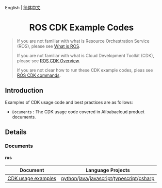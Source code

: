 English | [简体中文](./README-CN.md)

<h1 align="center">ROS CDK Example Codes</h1>

> If you are not familiar with what is Resource Orchestration Service (ROS), please see [What is ROS](https://www.alibabacloud.com/help/en/ros/product-overview/what-is-ros).
>
> If you are not familiar with what is Cloud Development Toolkit (CDK), please see [ROS CDK Overview](https://www.alibabacloud.com/help/en/ros/developer-reference/overview-8).
>
> If you are not clear how to run these CDK example codes, pleas see [ROS CDK commands](https://www.alibabacloud.com/help/en/ros/developer-reference/ros-cdk-commands).

## Introduction

Examples of CDK usage code and best practices are as follows:

- `Documents` : The CDK usage code covered in Alibabacloud product documents.

## Details

### Documents

#### ros

|Document           |Language Projects    |
|-------------------|---------------------|
|[CDK usage examples](https://www.alibabacloud.com/help/en/ros/developer-reference/usage-examples/)|[python](./product-documents/ros/usage-examples/python/)/[java](./product-documents/ros/usage-examples/java/)/[javascript](./product-documents/ros/usage-examples/javascript/)/[typescript](./product-documents/ros/usage-examples/typescript/)/[csharp](./product-documents/ros/usage-examples/csharp/)|

